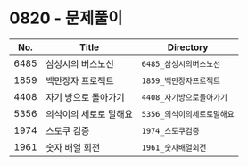 # 0820 - 문제풀이

| No.  | Title           | Directory             |
| ---- | --------------- | --------------------- |
| 6485 | 삼성시의 버스노선| `6485_삼성시의버스노선`|
| 1859 | 백만장자 프로젝트| `1859_백만장자프로젝트`|
| 4408 | 자기 방으로 돌아가기| `4408_자기방으로돌아가기`|
| 5356 | 의석이의 세로로 말해요| `5356_의석이의세로로말해요`|
| 1974 | 스도쿠 검증| `1974_스도쿠검증`|
| 1961 | 숫자 배열 회전| `1961_숫자배열회전`|

